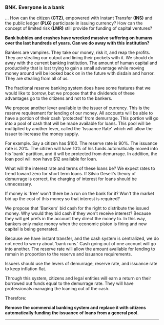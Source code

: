### BNK. Everyone is a bank

... How can the citizen **(CTZ)**, empowered with Instant Transfer **(INS)** and the public ledger **(PLG)** participate in issuing currency?  How can the concept of limited risk **(LMR)** still provide for funding of capital ventures?

**Bank bubbles and crashes have wrecked massive suffering on humans over the last hundreds of years.  Can we do away with this institution?**

Bankers are vampires.  They take our money, risk it, and reap the profits.  They are stealing our output and lining their pockets with it.  We should do away with the current banking institution.  The amount of human capital and productivity that is lost trying to gain a small advantage while moving money around will be looked back on in the future with disdain and horror.  They are stealing from all of us.

The fractional reserve banking system does have some features that we would like to borrow, but we propose that the dividends of these advantages go to the citizens and not to the bankers.

We propose another lever available to the issuer of currency.  This is the reserve requirement for lending of our money.  All accounts will be able to have a portion of their cash 'protected' from demurrage.  This portion will go into a pool of cash that will be made available for loans.  This pool will be multiplied by another lever, called the 'Issuance Rate' which will allow the issuer to increase the money supply.

For example.  Say a citizen has $100.  The reserve rate is 90%.  The issuance rate is 20%.  The citizen will have 10% of his funds automatically moved into his 'bank' partition, and it will be protected from demurrage.  In addition, the loan pool will now have $12 available for loan.

What will the interest rate and terms of these loans be?  We expect rates to trend toward zero for short term loans. If Silvio Gesell's theory of demurrage is correct, the charging of interest for loans should be unnecessary.

If money is 'free' won't there be a run on the bank for it?  Won't the market bid up the cost of this money so that interest is required?

We propose that 'Bankers' bid cash for the right to distribute the issued money.  Why would they bid cash if they won't receive interest?  Because they will get prefs in the account they direct the money to.  In this way, bankers only make money when the economic piston is firing and new capital is being generated.

Because we have instant transfer, and the cash system is centralized, we do not need to worry about 'bank runs.'  Cash going out of one account will go into another.  The reserve rate will allow the amount available for lending to remain in proportion to the reserve and issuance requirements.

Issuers should use the levers of demurrage, reserve rate, and issuance rate to keep inflation flat.

Through this system, citizens and legal entities will earn a return on their borrowed out funds equal to the demurrage rate.  They will have professionals managing the loaning out of the cash.

Therefore:

**Remove the commercial banking system and replace it with citizens automatically funding the issuance of loans from a general pool.**

----------







